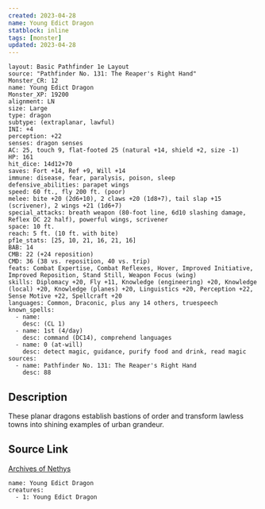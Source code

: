 ```yaml
---
created: 2023-04-28
name: Young Edict Dragon
statblock: inline
tags: [monster]
updated: 2023-04-28
---
```

```statblock
layout: Basic Pathfinder 1e Layout
source: "Pathfinder No. 131: The Reaper's Right Hand"
Monster_CR: 12
name: Young Edict Dragon
Monster_XP: 19200
alignment: LN
size: Large
type: dragon
subtype: (extraplanar, lawful)
INI: +4
perception: +22
senses: dragon senses
AC: 25, touch 9, flat-footed 25 (natural +14, shield +2, size -1)
HP: 161
hit_dice: 14d12+70
saves: Fort +14, Ref +9, Will +14
immune: disease, fear, paralysis, poison, sleep
defensive_abilities: parapet wings
speed: 60 ft., fly 200 ft. (poor)
melee: bite +20 (2d6+10), 2 claws +20 (1d8+7), tail slap +15 (scrivener), 2 wings +21 (1d6+7)
special_attacks: breath weapon (80-foot line, 6d10 slashing damage, Reflex DC 22 half), powerful wings, scrivener
space: 10 ft.
reach: 5 ft. (10 ft. with bite)
pf1e_stats: [25, 10, 21, 16, 21, 16]
BAB: 14
CMB: 22 (+24 reposition)
CMD: 36 (38 vs. reposition, 40 vs. trip)
feats: Combat Expertise, Combat Reflexes, Hover, Improved Initiative, Improved Reposition, Stand Still, Weapon Focus (wing)
skills: Diplomacy +20, Fly +11, Knowledge (engineering) +20, Knowledge (local) +20, Knowledge (planes) +20, Linguistics +20, Perception +22, Sense Motive +22, Spellcraft +20
languages: Common, Draconic, plus any 14 others, truespeech
known_spells:
  - name:
    desc: (CL 1)
  - name: 1st (4/day)
    desc: command (DC14), comprehend languages
  - name: 0 (at-will)
    desc: detect magic, guidance, purify food and drink, read magic
sources:
  - name: Pathfinder No. 131: The Reaper's Right Hand
    desc: 88
```
## Description
These planar dragons establish bastions of order and transform lawless towns into shining examples of urban grandeur.
## Source Link
[Archives of Nethys](https://aonprd.com/MonsterDisplay.aspx?ItemName=Young%20Edict%20Dragon)
```encounter-table
name: Young Edict Dragon
creatures:
  - 1: Young Edict Dragon
```
